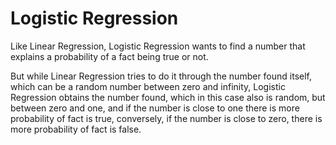 # Logistic Regression

Like Linear Regression, Logistic Regression wants to find a number that explains a probability of a fact being true or not.

But while Linear Regression tries to do it through the number found itself, which can be a random number between zero and infinity, Logistic Regression obtains the number found, which in this case also is random, but between zero and one, and if the number is close to one there is more probability of fact is true, conversely, if the number is close to zero, there is more probability of fact is false.